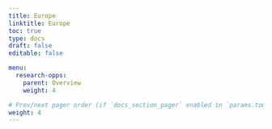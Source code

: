 ```yaml
---
title: Europe
linktitle: Europe
toc: true
type: docs
draft: false
editable: false

menu:
  research-opps:
    parent: Overview
    weight: 4

# Prev/next pager order (if `docs_section_pager` enabled in `params.toml`)
weight: 4
---
```

